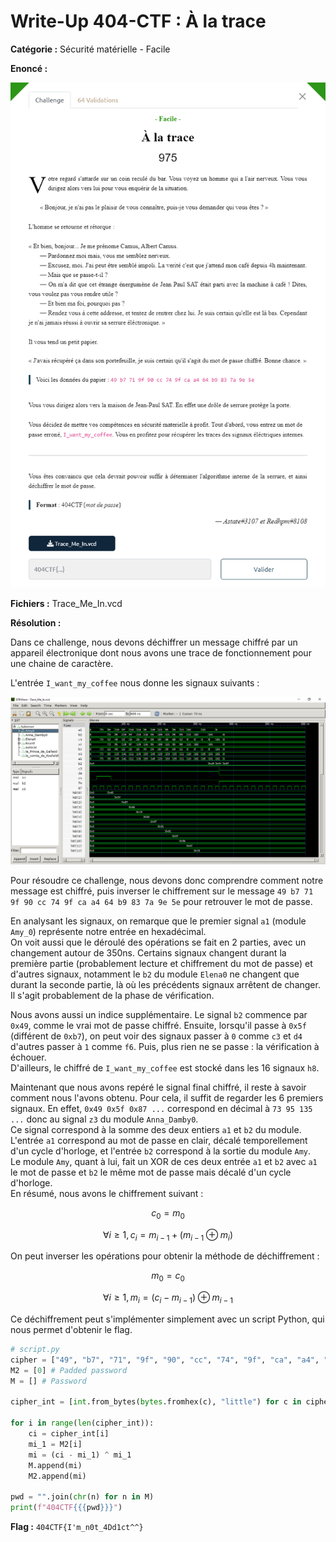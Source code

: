 # Write-Up 404-CTF : À la trace

__Catégorie :__ Sécurité matérielle - Facile

**Enoncé :**

![Enoncé du challenge](images/enonce.png)

**Fichiers :** Trace_Me_In.vcd

**Résolution :**

Dans ce challenge, nous devons déchiffrer un message chiffré par un appareil électronique dont nous avons une trace de fonctionnement pour une chaine de caractère.

L'entrée `I_want_my_coffee` nous donne les signaux suivants :

![Traces I_want_my_coffee](images/traces.png)

Pour résoudre ce challenge, nous devons donc comprendre comment notre message est chiffré, puis inverser le chiffrement sur le message `49 b7 71 9f 90 cc 74 9f ca a4 64 b9 83 7a 9e 5e` pour retrouver le mot de passe.

En analysant les signaux, on remarque que le premier signal `a1` (module `Amy_0`) représente notre entrée en hexadécimal.  
On voit aussi que le déroulé des opérations se fait en 2 parties, avec un changement autour de 350ns. Certains signaux changent durant la première partie (probablement lecture et chiffrement du mot de passe) et d'autres signaux, notamment le `b2` du module `Elena0` ne changent que durant la seconde partie, là où les précédents signaux arrêtent de changer. Il s'agit probablement de la phase de vérification.

Nous avons aussi un indice supplémentaire. Le signal `b2` commence par `0x49`, comme le vrai mot de passe chiffré. Ensuite, lorsqu'il passe à `0x5f` (différent de `0xb7`), on peut voir des signaux passer à `0` comme `c3` et `d4` d'autres passer à `1` comme `f6`. Puis, plus rien ne se passe : la vérification à échouer.  
D'ailleurs, le chiffré de `I_want_my_coffee` est stocké dans les 16 signaux `h8`.

Maintenant que nous avons repéré le signal final chiffré, il reste à savoir comment nous l'avons obtenu. Pour cela, il suffit de regarder les 6 premiers signaux.
En effet, `0x49 0x5f 0x87 ...` correspond en décimal à `73 95 135 ...` donc au signal `z3` du module `Anna_Damby0`.  
Ce signal correspond à la somme des deux entiers `a1` et `b2` du module. L'entrée `a1` correspond au mot de passe en clair, décalé temporellement d'un cycle d'horloge, et l'entrée `b2` correspond à la sortie du module `Amy`.  
Le module `Amy`, quant à lui, fait un XOR de ces deux entrée `a1` et `b2` avec `a1` le mot de passe et `b2` le même mot de passe mais décalé d'un cycle d'horloge.  
En résumé, nous avons le chiffrement suivant :
```math
c_0 = m_0
```
```math
\forall i \geq 1, c_i = m_{i-1} + (m_{i-1} \oplus m_i)
```
On peut inverser les opérations pour obtenir la méthode de déchiffrement :
```math
m_0 = c_0
```
```math
\forall i \geq 1, m_i = (c_{i} - m_{i-1}) \oplus m_{i-1}
```
Ce déchiffrement peut s'implémenter simplement avec un script Python, qui nous permet d'obtenir le flag.

```python
# script.py
cipher = ["49", "b7", "71", "9f", "90", "cc", "74", "9f", "ca", "a4", "64", "b9", "83", "7a", "9e", "5e"]
M2 = [0] # Padded password
M = [] # Password

cipher_int = [int.from_bytes(bytes.fromhex(c), "little") for c in cipher]

for i in range(len(cipher_int)):
    ci = cipher_int[i]
    mi_1 = M2[i]
    mi = (ci - mi_1) ^ mi_1
    M.append(mi)
    M2.append(mi)

pwd = "".join(chr(n) for n in M)
print(f"404CTF{{{pwd}}}")
```

**Flag :** `404CTF{I'm_n0t_4Dd1ct^^}`